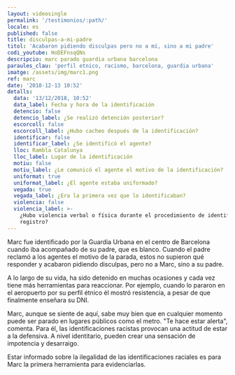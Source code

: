 ```yaml
---
layout: videosingle
permalink: '/testimonios/:path/'
locale: es
published: false
title: disculpas-a-mi-padre
titol: 'Acabaron pidiendo disculpas pero no a mí, sino a mi padre'
codi_youtube: HoDEFnsqQNs
descripcio: marc parado guardia urbana barcelona
paraules_clau: 'perfil etnico, racismo, barcelona, guardia urbana'
imatge: /assets/img/marc1.png
ref: marc
date: '2018-12-13 10:52'
detalls:
  data: '13/12/2018, 10:52'
  data_label: Fecha y hora de la identificación
  detencio: false
  detencio_label: ¿Se realizó detención posterior?
  escorcoll: false
  escorcoll_label: ¿Hubo cacheo después de la identificación?
  identificar: false
  identificar_label: ¿Se identificó el agente?
  lloc: Rambla Catalunya
  lloc_label: Lugar de la identificación
  motiu: false
  motiu_label: ¿Le comunicó el agente el motivo de la identificación?
  uniformat: true
  uniformat_label: ¿El agente estaba uniformado?
  vegada: true
  vegada_label: ¿Era la primera vez que lo identificaban?
  violencia: false
  violencia_label: >-
    ¿Hubo violencia verbal o física durante el procedimiento de identificación y
    registro?
---
```

Marc fue identificado por la Guardia Urbana en el centro de Barcelona cuando iba acompañado de su padre, que es blanco. Cuando el padre reclamó a los agentes el motivo de la parada, estos no supieron qué responder y acabaron pidiendo disculpas, pero no a Marc, sino a su padre.

A lo largo de su vida, ha sido detenido en muchas ocasiones y cada vez tiene más herramientas para reaccionar. Por ejemplo, cuando lo pararon en el aeropuerto por su perfil étnico él mostró resistencia, a pesar de que finalmente enseñara su DNI.

Marc, aunque se siente de aquí, sabe muy bien que en cualquier momento puede ser parado en lugares públicos como el metro. "Te hace estar alerta", comenta. Para él, las identificaciones racistas provocan una actitud de estar a la defensiva. A nivel identitario, pueden crear una sensación de impotencia y desarraigo.

Estar informado sobre la ilegalidad de las identificaciones raciales es para Marc la primera herramienta para evidenciarlas.
